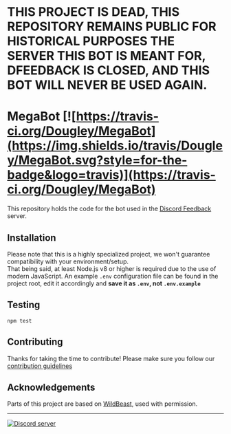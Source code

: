 # THIS PROJECT IS DEAD, THIS REPOSITORY REMAINS PUBLIC FOR HISTORICAL PURPOSES THE SERVER THIS BOT IS MEANT FOR, DFEEDBACK IS CLOSED, AND THIS BOT WILL NEVER BE USED AGAIN.




# MegaBot [![https://travis-ci.org/Dougley/MegaBot](https://img.shields.io/travis/Dougley/MegaBot.svg?style=for-the-badge&logo=travis)](https://travis-ci.org/Dougley/MegaBot)
This repository holds the code for the bot used in the [Discord Feedback](https://discord.gg/discord-feedback) server.

## Installation
Please note that this is a highly specialized project, we won't guarantee compatibility with your environment/setup.    
That being said, at least Node.js v8 or higher is required due to the use of modern JavaScript. An example `.env` configuration file can be found in the project root, edit it accordingly and **save it as `.env`, not `.env.example`**

## Testing
```
npm test
```

## Contributing
Thanks for taking the time to contribute! Please make sure you follow our [contribution guidelines](https://github.com/Dougley/MBv2/blob/master/.github/CONTRIBUTING.md)

## Acknowledgements
Parts of this project are based on [WildBeast](https://github.com/TheSharks/WildBeast), used with permission.

----
<div>
  <div style="margin-left:auto;margin-right:auto;">
    <a href="https://discord.gg/discord-feedback"><img src="https://discordapp.com/api/guilds/268811439588900865/widget.png?style=banner3" alt="Discord server"></a>
  </div>
</div>
